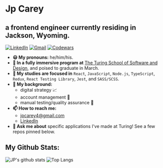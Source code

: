 # Jp Carey
## a frontend engineer currently residing in Jackson, Wyoming.

[![LinkedIn](https://img.shields.io/badge/LinkedIn-0077B5?style=for-the-badge&logo=linkedin&logoColor=white)](https://www.linkedin.com/in/jpcareyiv/)
[![Gmail](https://img.shields.io/badge/Gmail-D14836?style=for-the-badge&logo=gmail&logoColor=white)](mailto:jpcarey4@gmail.com)
[![Codewars](https://img.shields.io/badge/-Codewars-b1361e.svg?style=for-the-badge&logo=codewars&colorB=b1361e)](https://www.codewars.com/users/jaypeasee)

+ **😃 My pronouns:** he/him/his.
+ **🔭 In a fully immersive program at** [The Turing School of Software and Design](https://frontend.turing.io/), and poised to graduate in March. 
+ **🌱 My studies are focused in** `React`, `JavaScript`, `Node.js`, `TypeScript`, `Redux`, `React Testing Library`, `Jest`, and `SASS/SCSS`.
+ **🧳 My background:**
    + digital strategy 📈
    + account management 🤝
    + manual testing/quality assurance 🔎
+ **📫 How to reach me:**
    + [jpcarey4@gmail.com](mailto:jpcarey4@gmail.com?)
    + [LinkedIn](https://www.linkedin.com/in/jpcareyiv/)
+ **💬 Ask me about** specific applications I've made at Turing! See a few repos pinned below.

 <summary><h2>My Github Stats:</h2></summary>
 
![JP's github stats](https://github-readme-stats.vercel.app/api?username=jaypeasee&show_icons=true&theme=dark&hide=stars)
![Top Langs](https://github-readme-stats.vercel.app/api/top-langs/?username=jaypeasee&layout=compact&theme=dark)
